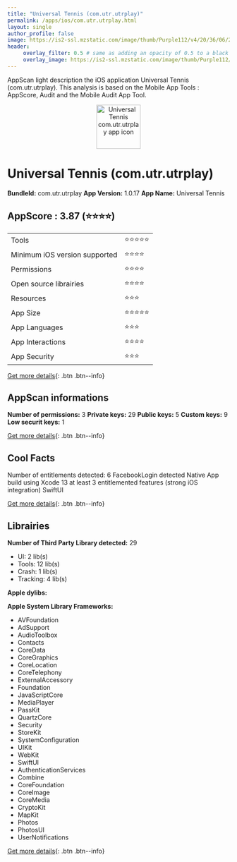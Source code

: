 ```yaml
---
title: "Universal Tennis (com.utr.utrplay)"
permalink: /apps/ios/com.utr.utrplay.html
layout: single
author_profile: false
image: https://is2-ssl.mzstatic.com/image/thumb/Purple112/v4/20/36/06/2036063c-477d-8a5d-9b05-f51f9daf936c/AppIcon-0-1x_U007emarketing-0-5-0-85-220.png/512x512bb.jpg
header: 
     overlay_filter: 0.5 # same as adding an opacity of 0.5 to a black background
     overlay_image: https://is2-ssl.mzstatic.com/image/thumb/Purple112/v4/20/36/06/2036063c-477d-8a5d-9b05-f51f9daf936c/AppIcon-0-1x_U007emarketing-0-5-0-85-220.png/512x512bb.jpg
---
```

AppScan light description the iOS application Universal Tennis (com.utr.utrplay). This analysis is based on the Mobile App Tools : AppScore, Audit and the Mobile Audit App Tool.

  
  
<div style="text-align: center;"><img src="https://is2-ssl.mzstatic.com/image/thumb/Purple112/v4/20/36/06/2036063c-477d-8a5d-9b05-f51f9daf936c/AppIcon-0-1x_U007emarketing-0-5-0-85-220.png/512x512bb.jpg" width="100" height="100" alt="Universal Tennis com.utr.utrplay app icon"></div>  
  
# Universal Tennis (com.utr.utrplay)

**BundleId:** com.utr.utrplay
**App Version:** 1.0.17
**App Name:** Universal Tennis


## AppScore : 3.87 (⭐️⭐️⭐️⭐️) 

<table>
<tr><td> Tools </td><td> ⭐️⭐️⭐️⭐️⭐️ </td></tr>
<tr><td> Minimum iOS version supported </td><td> ⭐️⭐️⭐️⭐️ </td></tr>
<tr><td> Permissions </td><td> ⭐️⭐️⭐️⭐️ </td></tr>
<tr><td> Open source librairies </td><td> ⭐️⭐️⭐️⭐️ </td></tr>
<tr><td> Resources </td><td> ⭐️⭐️⭐️ </td></tr>
<tr><td> App Size </td><td> ⭐️⭐️⭐️⭐️⭐️ </td></tr>
<tr><td> App Languages </td><td> ⭐️⭐️⭐️ </td></tr>
<tr><td> App Interactions </td><td> ⭐️⭐️⭐️⭐️ </td></tr>
<tr><td> App Security </td><td> ⭐️⭐️⭐️ </td></tr>
</table>

[Get more details](/pricing.html){: .btn .btn--info}  
  
## AppScan informations 

**Number of permissions:** 3
**Private keys:** 29
**Public keys:** 5
**Custom keys:** 9
**Low securit keys:** 1
  
[Get more details](/pricing.html){: .btn .btn--info}

## Cool Facts

Number of entitlements detected: 6
FacebookLogin detected
Native App
build using Xcode 13
at least 3 entitlemented features (strong iOS integration)
SwiftUI
  
[Get more details](/pricing.html){: .btn .btn--info}

## Librairies 
**Number of Third Party Library detected:** 29
- UI: 2 lib(s)
- Tools: 12 lib(s)
- Crash: 1 lib(s)
- Tracking: 4 lib(s)

**Apple dylibs:**


**Apple System Library Frameworks:**
- AVFoundation
- AdSupport
- AudioToolbox
- Contacts
- CoreData
- CoreGraphics
- CoreLocation
- CoreTelephony
- ExternalAccessory
- Foundation
- JavaScriptCore
- MediaPlayer
- PassKit
- QuartzCore
- Security
- StoreKit
- SystemConfiguration
- UIKit
- WebKit
- SwiftUI
- AuthenticationServices
- Combine
- CoreFoundation
- CoreImage
- CoreMedia
- CryptoKit
- MapKit
- Photos
- PhotosUI
- UserNotifications


  
[Get more details](/pricing.html){: .btn .btn--info}

